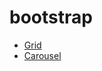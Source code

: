# bootstrap
- [Grid](https://malikdahmany.github.io/grid-bootstrap/)<br>
- [Carousel](https://malikdahmany.github.io/grid-bootstrap/index.html)<br>

